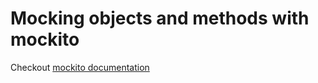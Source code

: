 # Mocking objects and methods with mockito
Checkout [mockito documentation](https://javadoc.io/doc/org.mockito/mockito-core/latest/org/mockito/Mockito.html)
